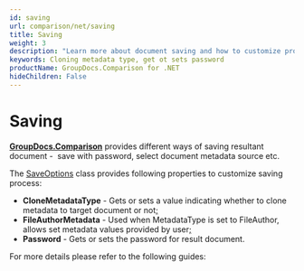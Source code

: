 ```yaml
---
id: saving
url: comparison/net/saving
title: Saving
weight: 3
description: "Learn more about document saving and how to customize process with available options, like: cloning metadata type, gets or sets password and etc"
keywords: Cloning metadata type, get ot sets password
productName: GroupDocs.Comparison for .NET
hideChildren: False
---
```

# Saving

**[GroupDocs.Comparison](https://products.groupdocs.com/comparison/net)** provides different ways of saving resultant document -  save with password, select document metadata source etc.

The [SaveOptions](https://apireference.groupdocs.com/net/comparison/groupdocs.comparison.options/saveoptions) class provides following properties to customize saving process:

*   **CloneMetadataType** - Gets or sets a value indicating whether to clone metadata to target document or not[;](https://wiki.lisbon.dynabic.com/display/comparison/Set+password+for+resultant+document)
*   **FileAuthorMetadata** - Used when MetadataType is set to FileAuthor, allows set metadata values provided by user[;](https://wiki.lisbon.dynabic.com/display/comparison/Set+password+for+resultant+document)
*   **Password** - Gets or sets the password for result document.  
      
    

For more details please refer to the following guides:
